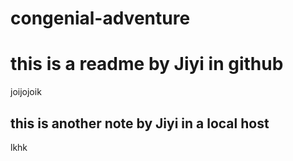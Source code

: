 # congenial-adventure

# this is a readme by Jiyi in github
joijojoik

## this is another note by Jiyi in a local host
lkhk
